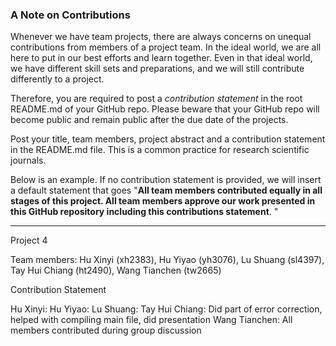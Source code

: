 ### A Note on Contributions

Whenever we have team projects, there are always concerns on unequal contributions from members of a project team. In the ideal world, we are all here to put in our best efforts and learn together. Even in that ideal world, we have different skill sets and preparations, and we will still contribute differently to a project.

Therefore, you are required to post a *contribution statement* in the root README.md of your GitHub repo. Please beware that your GitHub repo will become public and remain public after the due date of the projects.

Post your title, team members, project abstract and a contribution statement in the README.md file.  This is a common practice for research scientific journals.

Below is an example. If no contribution statement is provided, we will insert a default statement that goes "**All team members contributed equally in all stages of this project. All team members approve our work presented in this GitHub repository including this contributions statement**. "

---
Project 4

Team members: Hu Xinyi (xh2383), Hu Yiyao (yh3076), Lu Shuang (sl4397), Tay Hui Chiang (ht2490), Wang Tianchen (tw2665)

Contribution Statement

Hu Xinyi:
Hu Yiyao:
Lu Shuang:
Tay Hui Chiang: Did part of error correction, helped with compiling main file, did presentation
Wang Tianchen:
All members contributed during group discussion
